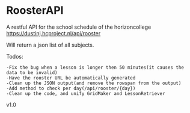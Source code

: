 # RoosterAPI
A restful API for the school schedule of the horizoncollege
https://dustinj.hcproject.nl/api/rooster

Will return a json list of all subjects.


Todos:
    
    -Fix the bug when a lesson is longer then 50 minutes(it causes the data to be invalid)
    -Have the rooster URL be automatically generated
    -Clean up the JSON output(and remove the rowspan from the output)
    -Add method to check per day(/api/rooster/{day})
    -Clean up the code, and unify GridMaker and LessonRetriever
    


v1.0
